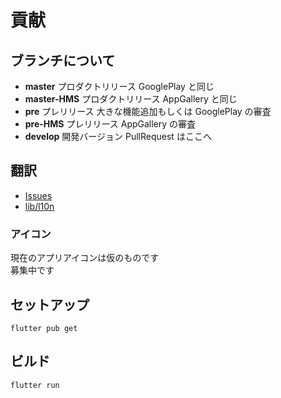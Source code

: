 # 貢献

## ブランチについて

- **master** プロダクトリリース GooglePlay と同じ
- **master-HMS** プロダクトリリース AppGallery と同じ
- **pre** プレリリース 大きな機能追加もしくは GooglePlay の審査
- **pre-HMS** プレリリース AppGallery の審査
- **develop** 開発バージョン PullRequest はここへ

## 翻訳

- [Issues](https://github.com/fa0311/vrc_manager/issues/new?assignees=&labels=bug&template=translation-error.yml)
- [lib/l10n](../../lib/l10n)

### アイコン

現在のアプリアイコンは仮のものです  
募集中です

## セットアップ

```shell
flutter pub get
```

## ビルド

```shell
flutter run
```

